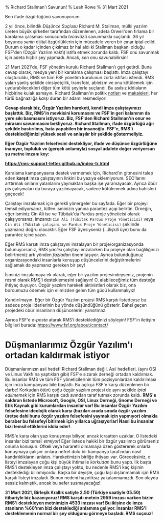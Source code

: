 % Richard Stallman'ı Savunun!
% Leah Rowe
% 31 Mart 2021

Ben ifade özgürlüğünü savunuyorum.

2 yıl önce, bilindik *Düşünce Suçlusu* Richard M. Stallman, mülki yazılım üreten büyük şirketler tarafından düzenlenen, adeta Orwell'den fırlama bir karalama çalışması sonucunda *tecavüzü* savunmakla suçlandı. 36 yıl boyunca *senin* dijital özgürlüklerin için mücadele veren bir çınar iptal edildi. Durum o kadar içinden çıkılmaz br hal aldı ki Stallman başkanı olduğu FSF'den (Özgür Yazılım Vakfı) istifa etmek zorunda kaldı. FSF onu savunmak için adeta hiçbir şey yapmadı. Ancak, *sen* onu savunabilirsin!

21 Mart 2021'de, FSF yönetim kurulu Richard Stallman'ı geri getirdi. Buna cevap olarak, medya yeni bir karalama çalışması başlattı. İmza çalıştayı oluşturuldu, RMS ve tüm FSF yönetim kurulunun zorla istifası istendi. RMS yalan yanlış şekilde cinsiyetçilik, transfobi, ableizm ve onu kötülemek için uydurabilecekleri diğer tüm kötü şeylerle suçlandı. Bu asılsız iddiaların hiçbirine kulak asmayın. Richard Stallman'ın politik [notları](https://www.stallman.org/archives/) ve [makaleleri](https://stallman.org/#politics), her türlü bağnazlığa *karşı* duran bir adamı resmediyor!

**Cevap olarak biz, Özgür Yazılım hareketi, kendi imza çalıştayımızı başlattık. Biz, RMS'in mevkisini korumasını ve FSF'in geri kalanının da yere sıkı basmasını istiyoruz. Biz, FSF'den Richard Stallman'ın onur ve mirasını savunmasını bekliyoruz. Richard Stallman, ifade özgürlüğü ağır şekilde bastırılmış, hata yapabilen bir insanoğlu. FSF'e, RMS'i desteklediğimizi yüksek sesli ve anlaşılır bir şekilde göstermeliyiz.**

**Eğer Özgür Yazılım felsefesini destekliyor, ifade ve düşünce özgürlüğüne inanıyor, topluluk ve (gerçek anlamıyla) sosyal adalete değer veriyorsan şu metne imzanı koy:**

**<https://rms-support-letter.github.io/index-tr.html>**

Karalama kampanyasına destek vermemek için, Richard'ın gitmesini talep eden **karşıt** imza çalıştayının linkini bu yazıya eklemiyorum. SEO'larını arttırmak onların yalanlarını yaymaktan başka işe yaramayacak. Ayrıca öbür pis çalışmaları da buraya yazılmayacak, sadece kötülenmek adına bahisleri geçecek!

Çalıştayı imzalamak için gerekli yönergeler bu sayfada. Eğer bir projeyi temsil ediyorsanız, lütfen isminizin yanına parantez açıp belirtin. Örneğin, eğer isminiz Cin Ali ise ve Tübitak'da Pardus proje yöneticisi olarak çalışıyorsanız, imzanızı `Cin Ali (Tübitak Pardus Proje Yöneticisi)` veya `Cin Ali (Tübitak çalışanı ve Pardus Proje Yöneticisi)` şeklinde yazmanız doğru olacaktır. Eğer FSF üyesiyseniz (...ilişkili üye) bunu da parantez içine yazın.

Eğer RMS karşıtı imza çalıştayını imzalayan bir proje/organizasyonda bulunuyorsanız, RMS *yanlısı* çalıştayı imzalarken bu projeye olan bağlılığınızı belirtmeniz artı yönden *fazladan* önem taşıyor. Ayrıca bulunduğunuz organizasyondaki insanlarla konuşup düşüncelerini değiştirmelerini sağlamak da yapmanız gereken bir şey!

İsminizi imzalamaya ek olarak, eğer bir yazılım projesindeyseniz, projenin resmi olarak RMS'i desteklemesini sağlayın! O, alabileceğimiz tüm desteğe ihtiyaç duyuyor. Özgür yazılım hareketi aktivistleri olarak biz, ona borcumuzu ödemek için elimizden gelen tüm gücü kullanmalıyız!

Kandırılmayın. Eğer bir Özgür Yazılım projesi RMS karşıtı listedeyse bu sadece proje liderlerinin bu yönde düşündüğünü gösterir. Bahsi geçen projedeki öbür insanların düşüncelerini yansıtmaz.

Ayrıca FSF'e *e-posta* atarak RMS'i desteklediğinizi söyleyin! FSF'in iletişim bilgileri burada: <https://www.fsf.org/about/contact/>

Düşmanlarımız Özgür Yazılım'ı ortadan kaldırmak istiyor
=======================================================

Düşmanlarımızın asıl hedefi Richard Stallman değil. Asıl hedefleri, (aynı OSI ve Linux Vakfı'na yaptıkları gibi) FSF'e sızarak derneği ortadan kaldırmak. Bu insanlar RMS ve tüm FSF yöneticilerinin tüm pozisyonlardan kaldırılması için imza kampanyası bile başlattı. Bu açıkça FSF'e karşı düzenlenen bir darbe! Korkudan ötürü çoğu özgür yazılım projesi de aynı şekilde *iptal edilmemek* için RMS karşıtı cadı avından taraf tutmak zorunda kaldı. **RMS'e saldıran listede Microsoft, Google, OSI, Linux Derneği, Gnome Derneği ve Etik Kaynak gibi kurumlardan insanlar var! Bu insanlar Özgür Yazılım felsefesine ideolojik olarak karşı (bazıları arada sırada özgür yazılım üretse dahi bunu özgür yazılım felsefesini yaymak için yapmıyor) olmakla beraber bu felsefeyi bitirmek için yıllarca uğraşıyorlar! Nasıl bu insanlar bizi temsil ettiklerini iddia eder!**.

RMS'e karşı olan yazı konuşmayı biliyor, ancak icraatten uzaklar. O listedeki insanlar bizi temsil *etmiyor*! Eğer listede hakiki bir özgür yazılımcı görürseniz onunla konuşun. Öfkeli veya hararetli olmamaya özen göstererek onlarla konuşmaya çalışın: onlara nefret dolu bir kampanya tarafından nasıl kandırıldıklarını anlatın. Hareketimizin birliğe ihtiyacı var. Göreceksiniz, o listeyi imzalayan çoğu kişi büyük ihtimalle *korkudan* bunu yaptı. İlk başta RMS'i destekleyen imza çalıştayı yoktu, bu nedenle RMS'i kaç kişinin desteklediği bilinmiyordu. Başka bir deyişle, çoğu kişi dışlanmamak için RMS karşıtı listeyi imzaladı. Bunun nedeni hazırlıksız yakalanmamızdı. Son olayda sessiz kalmıştık, ancak bu sefer susmayacağız!

**31 Mart 2021, Birleşik Krallık satiyle 2.50 (Türkiye saatiyle 05.50) itibariyle biz kazanıyoruz! RMS karşıtı metnin 2959 imzası varken bizim RMS'i destekleyen metnimizin 4533 imzası var! Bu ikisine de imza atanların %60'ının bizi desteklediği anlamına geliyor. İnsanlar RMS'i desteklemenin normal bir şey olduğunu görmeye başladı. RMS suçsuz!**



